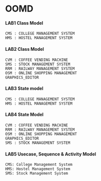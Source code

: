 # OOMD
#### LAB1 Class Model
    CMS : COLLEGE MANAGEMENT SYSTEM
    HMS : HOSTEL MANAGEMENT SYSTEM
#### LAB2 Class Model
    CVM : COFFEE VENDING MACHINE
    SMS : STOCK MANAGEMENT SYSTEM
    RRM : RAILWAY MANAGEMENT SYSTEM
    OSM : ONLINE SHOPPING MANAGEMENT
    GRAPHICS_EDITOR
 #### LAB3 State model
    CMS : COLLEGE MANAGEMENT SYSTEM
    HMS : HOSTEL MANAGEMENT SYSTEM
#### LAB4 State Model
    CVM : COFFEE VENDING MACHINE  
    RRM : RAILWAY MANAGEMENT SYSTEM
    OSM : ONLINE SHOPPING MANAGEMENT
    GRAPHICS_EDITOR
    SMS : STOCK MANAGEMENT SYSTEM
#### LAB5 Usecase, Sequence & Activity Model
    CMS: College Management System
    HMS: Hostel Management System
    SMS: Stock Management System
